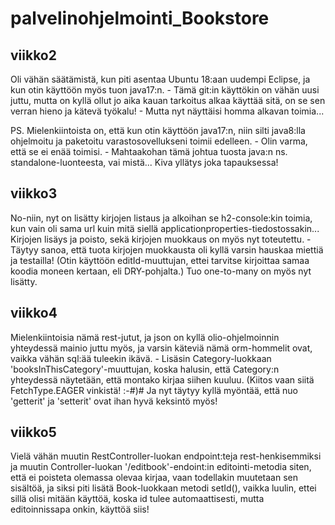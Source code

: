 # palvelinohjelmointi_Bookstore

## viikko2

Oli vähän säätämistä, kun piti asentaa Ubuntu 18:aan uudempi Eclipse, ja kun otin käyttöön myös tuon java17:n. -
Tämä git:in käyttökin on vähän uusi juttu, mutta on kyllä ollut jo aika kauan tarkoitus alkaa käyttää sitä, on se
sen verran hieno ja kätevä työkalu! - Mutta nyt näyttäisi homma alkavan toimia...

PS. Mielenkiintoista on, että kun otin käyttöön java17:n, niin silti java8:lla ohjelmoitu ja paketoitu
    varastosovellukseni toimii edelleen. - Olin varma, että se ei enää toimisi. - Mahtaakohan tämä johtua tuosta java:n
    ns. standalone-luonteesta, vai mistä... Kiva yllätys joka tapauksessa!

## viikko3

No-niin, nyt on lisätty kirjojen listaus ja alkoihan se h2-console:kin toimia, kun vain oli sama url kuin mitä siellä
applicationproperties-tiedostossakin... Kirjojen lisäys ja poisto, sekä kirjojen muokkaus on myös nyt toteutettu. -
Täytyy sanoa, että tuota kirjojen muokkausta oli kyllä varsin hauskaa miettiä ja testailla! (Otin käyttöön editId-muuttujan,
ettei tarvitse kirjoittaa samaa koodia moneen kertaan, eli DRY-pohjalta.) Tuo one-to-many on myös nyt lisätty.


## viikko4

Mielenkiintoisia nämä rest-jutut, ja json on kyllä olio-ohjelmoinnin yhteydessä mainio juttu myös, ja varsin käteviä
nämä orm-hommelit ovat, vaikka vähän sql:ää tuleekin ikävä. - Lisäsin Category-luokkaan 'booksInThisCategory'-muuttujan,
koska halusin, että Category:n yhteydessä näytetään, että montako kirjaa siihen kuuluu. (Kiitos vaan siitä FetchType.EAGER
vinkistä! :-#)# Ja nyt täytyy kyllä myöntää, että nuo 'getterit' ja 'setterit' ovat ihan hyvä keksintö myös!


## viikko5

Vielä vähän muutin RestController-luokan endpoint:teja rest-henkisemmiksi ja muutin Controller-luokan '/editbook'-endoint:in
editointi-metodia siten, että ei poisteta olemassa olevaa kirjaa, vaan todellakin muutetaan sen sisältöä, ja siksi piti lisätä
Book-luokkaan metodi setId(), vaikka luulin, ettei sillä olisi mitään käyttöä, koska id tulee automaattisesti, mutta editoinnissapa
onkin, käyttöä siis!
